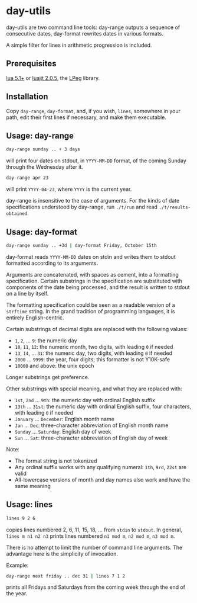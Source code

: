 # day-utils

day-utils are two command line tools: day-range outputs a sequence of consecutive dates, day-format rewrites dates in various formats.

A simple filter for lines in arithmetic progression is included.

## Prerequisites

[lua 5.1+](https://www.lua.org/) or [luajit 2.0.5](http://luajit.org/), the [LPeg](http://www.inf.puc-rio.br/~roberto/lpeg/) library.

## Installation

Copy `day-range`, `day-format`, and, if you wish, `lines`, somewhere in your path, edit their first lines if necessary, and make them executable.

## Usage: day-range

```bash
day-range sunday .. + 3 days
```

will print four dates on stdout, in `YYYY-MM-DD` format, of the coming Sunday through the Wednesday after it.

```bash
day-range apr 23
```

will print `YYYY-04-23`, where `YYYY` is the current year.

day-range is insensitive to the case of arguments. For the kinds of date specifications understood by day-range, run `./t/run` and read `./t/results-obtained`.

## Usage: day-format

```bash
day-range sunday .. +3d | day-format Friday, October 15th
```

day-format reads `YYYY-MM-DD` dates on stdin and writes them to stdout formatted according to its arguments.

Arguments are concatenated, with spaces as cement, into a formatting specification. Certain substrings in the specification are substituted with components of the date being processed, and the result is written to stdout on a line by itself.

The formatting specification could be seen as a readable version of a `strftime` string. In the grand tradition of programming languages, it is entirely English-centric.

Certain substrings of decimal digits are replaced with the following values:

* `1`, `2`, ... `9`: the numeric day
* `10`, `11`, `12`: the numeric month, two digits, with leading `0` if needed
* `13`, `14`, ... `31`: the numeric day, two digits, with leading `0` if needed
* `2000` ... `9999`: the year, four digits; this formatter is not Y10K-safe
* `10000` and above: the unix epoch

Longer substrings get preference.

Other substrings with special meaning, and what they are replaced with:

* `1st`, `2nd` ... `9th`: the numeric day with ordinal English suffix
* `13th` ... `31st`: the numeric day with ordinal English suffix, four characters, with leading `0` if needed
* `January` ... `December`: English month name
* `Jan` ... `Dec`: three-character abbreviation of English month name
* `Sunday` ... `Saturday`: English day of week
* `Sun` ... `Sat`: three-character abbreviation of English day of week

Note:

* The format string is not tokenized
* Any ordinal suffix works with any qualifying numeral: `1th`, `9rd`, `22st` are valid
* All-lowercase versions of month and day names also work and have the same meaning

## Usage: lines

```bash
lines 9 2 6
```

copies lines numbered 2, 6, 11, 15, 18, ... from `stdin` to `stdout`. In general, `lines m n1 n2 n3` prints lines numbered `n1 mod m`, `n2 mod m`, `n3 mod m`.

There is no attempt to limit the number of command line arguments. The advantage here is the simplicity of invocation.

Example:

```bash
day-range next friday .. dec 31 | lines 7 1 2
```

prints all Fridays and Saturdays from the coming week through the end of the year.
